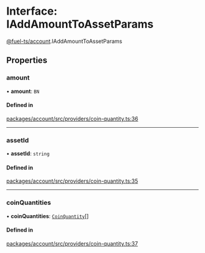 # Interface: IAddAmountToAssetParams

[@fuel-ts/account](/api/Account/index.md).IAddAmountToAssetParams

## Properties

### amount

• **amount**: `BN`

#### Defined in

[packages/account/src/providers/coin-quantity.ts:36](https://github.com/FuelLabs/fuels-ts/blob/6c4998c2/packages/account/src/providers/coin-quantity.ts#L36)

___

### assetId

• **assetId**: `string`

#### Defined in

[packages/account/src/providers/coin-quantity.ts:35](https://github.com/FuelLabs/fuels-ts/blob/6c4998c2/packages/account/src/providers/coin-quantity.ts#L35)

___

### coinQuantities

• **coinQuantities**: [`CoinQuantity`](/api/Account/index.md#coinquantity)[]

#### Defined in

[packages/account/src/providers/coin-quantity.ts:37](https://github.com/FuelLabs/fuels-ts/blob/6c4998c2/packages/account/src/providers/coin-quantity.ts#L37)
